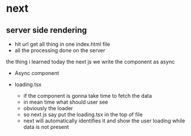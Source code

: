 # next

## server side rendering

- hit url get all thing in one index.html file
- all the processing done on the server

the thing i learned today the next js we write the component as async

- Async component

- loading.tsx
  - if the component is gonna take time to fetch the data
  - in mean time what should user see
  - obviously the loader
  - so next js say put the loading.tsx in the top of file
  - next will automatically identifies it and show the user loading while data is not present

  
